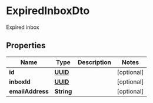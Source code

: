 

# ExpiredInboxDto

Expired inbox
## Properties

Name | Type | Description | Notes
------------ | ------------- | ------------- | -------------
**id** | [**UUID**](UUID) |  |  [optional]
**inboxId** | [**UUID**](UUID) |  |  [optional]
**emailAddress** | **String** |  |  [optional]



